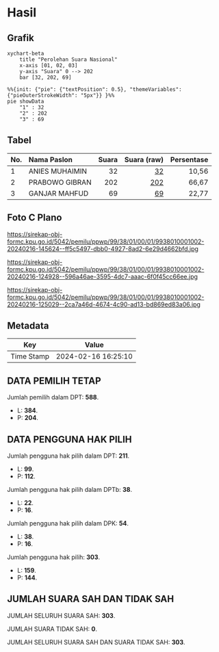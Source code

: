 # Hasil

## Grafik

```mermaid
xychart-beta
    title "Perolehan Suara Nasional"
    x-axis [01, 02, 03]
    y-axis "Suara" 0 --> 202
    bar [32, 202, 69]
```

```mermaid
%%{init: {"pie": {"textPosition": 0.5}, "themeVariables": {"pieOuterStrokeWidth": "5px"}} }%%
pie showData
    "1" : 32
    "2" : 202
    "3" : 69
```

## Tabel

| No. | Nama Paslon    | Suara | Suara (raw) | Persentase |
|:--- |:-------------- | -----:| -----------:| ----------:|
| 1   | ANIES MUHAIMIN | 32    | [32][p-1]   | 10,56      |
| 2   | PRABOWO GIBRAN | 202   | [202][p-2]  | 66,67      |
| 3   | GANJAR MAHFUD  | 69    | [69][p-3]   | 22,77      |


[p-1]: https://github.com/gigit-pemilu/pemilu-2024/blob/main/pilpres/hitung-suara/sub/99-luar-negeri/sub/38-dili-timor-leste/sub/01-dili-timor-leste/sub/0001-dili-timor-leste/sub/002-tps/sub/paslon-1.txt
[p-2]: https://github.com/gigit-pemilu/pemilu-2024/blob/main/pilpres/hitung-suara/sub/99-luar-negeri/sub/38-dili-timor-leste/sub/01-dili-timor-leste/sub/0001-dili-timor-leste/sub/002-tps/sub/paslon-2.txt
[p-3]: https://github.com/gigit-pemilu/pemilu-2024/blob/main/pilpres/hitung-suara/sub/99-luar-negeri/sub/38-dili-timor-leste/sub/01-dili-timor-leste/sub/0001-dili-timor-leste/sub/002-tps/sub/paslon-3.txt

## Foto C Plano

https://sirekap-obj-formc.kpu.go.id/5042/pemilu/ppwp/99/38/01/00/01/9938010001002-20240216-145624--ff5c5497-dbb0-4927-8ad2-6e29d4662bfd.jpg

https://sirekap-obj-formc.kpu.go.id/5042/pemilu/ppwp/99/38/01/00/01/9938010001002-20240216-124928--596a46ae-3595-4dc7-aaac-6f0f45cc66ee.jpg

https://sirekap-obj-formc.kpu.go.id/5042/pemilu/ppwp/99/38/01/00/01/9938010001002-20240216-125029--2ca7a46d-4674-4c90-ad13-bd869ed83a06.jpg


## Metadata

| Key        | Value               |
| ---------- | ------------------- |
| Time Stamp | 2024-02-16 16:25:10 |


## DATA PEMILIH TETAP

Jumlah pemilih dalam DPT: **588**.
 * L: **384**.
 * P: **204**.

## DATA PENGGUNA HAK PILIH

Jumlah pengguna hak pilih dalam DPT: **211**.
 * L: **99**.
 * P: **112**.

Jumlah pengguna hak pilih dalam DPTb: **38**.
 * L: **22**.
 * P: **16**.

Jumlah pengguna hak pilih dalam DPK: **54**.
 * L: **38**.
 * P: **16**.

Jumlah pengguna hak pilih: **303**.
 * L: **159**.
 * P: **144**.

## JUMLAH SUARA SAH DAN TIDAK SAH

JUMLAH SELURUH SUARA SAH: **303**.

JUMLAH SUARA TIDAK SAH: **0**.

JUMLAH SELURUH SUARA SAH DAN SUARA TIDAK SAH: **303**.



